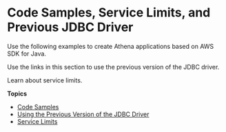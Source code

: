 # Code Samples, Service Limits, and Previous JDBC Driver<a name="reference"></a>

Use the following examples to create Athena applications based on AWS SDK for Java\.

Use the links in this section to use the previous version of the JDBC driver\.

Learn about service limits\.

**Topics**
+ [Code Samples](code-samples.md)
+ [Using the Previous Version of the JDBC Driver](connect-with-previous-jdbc.md)
+ [Service Limits](service-limits.md)